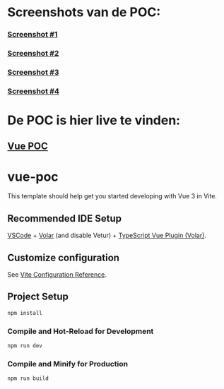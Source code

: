 # Screenshots van de POC:

### [Screenshot #1](https://git.fhict.nl/I446860/semester-5/-/wikis/uploads/1af98dd091b411b02e7792edcb9e5cd9/vue-poc-home.png)
### [Screenshot #2](https://git.fhict.nl/I446860/semester-5/-/wikis/uploads/ecffaef994703fbd87cf7dcaf66e456f/locatie_1.png)
### [Screenshot #3](https://git.fhict.nl/I446860/semester-5/-/wikis/uploads/27c029c5c13711daed4d308ae3d4a790/image.png)
### [Screenshot #4](https://git.fhict.nl/I446860/semester-5/-/wikis/uploads/d4f18e06489095bef0cd56380b3e293b/image.png)


# De POC is hier live te vinden:

## [**Vue POC**](https://myron1271.github.io/vue-poc/)


# vue-poc

This template should help get you started developing with Vue 3 in Vite.

## Recommended IDE Setup

[VSCode](https://code.visualstudio.com/) + [Volar](https://marketplace.visualstudio.com/items?itemName=Vue.volar) (and disable Vetur) + [TypeScript Vue Plugin (Volar)](https://marketplace.visualstudio.com/items?itemName=Vue.vscode-typescript-vue-plugin).

## Customize configuration

See [Vite Configuration Reference](https://vitejs.dev/config/).

## Project Setup

```sh
npm install
```

### Compile and Hot-Reload for Development

```sh
npm run dev
```

### Compile and Minify for Production

```sh
npm run build
```
